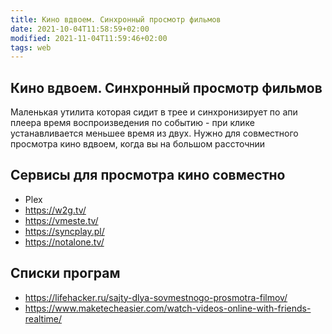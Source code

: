 ```yaml
---
title: Кино вдвоем. Синхронный просмотр фильмов
date: 2021-10-04T11:58:59+02:00
modified: 2021-11-04T11:59:46+02:00
tags: web
---
```


## Кино вдвоем. Синхронный просмотр фильмов
Маленькая утилита которая сидит в трее и синхронизирует по апи плеера время воспроизведения по событию - при клике устанавливается меньшее время из двух. Нужно для совместного просмотра кино вдвоем, когда вы на большом рассточнии

## Сервисы для просмотра кино совместно

- Plex
- <https://w2g.tv/>
- <https://vmeste.tv/>
- <https://syncplay.pl/>
- <https://notalone.tv/>


## Списки програм
- <https://lifehacker.ru/sajty-dlya-sovmestnogo-prosmotra-filmov/>
- <https://www.maketecheasier.com/watch-videos-online-with-friends-realtime/>
